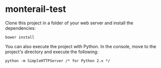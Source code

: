 # monterail-test

Clone this project in a folder of your web server and install the dependencies:

    bower install

You can also execute the project with Python. In the console, move to the project's directory and execute the following:

    python -m SimpleHTTPServer /* for Python 2.x */

